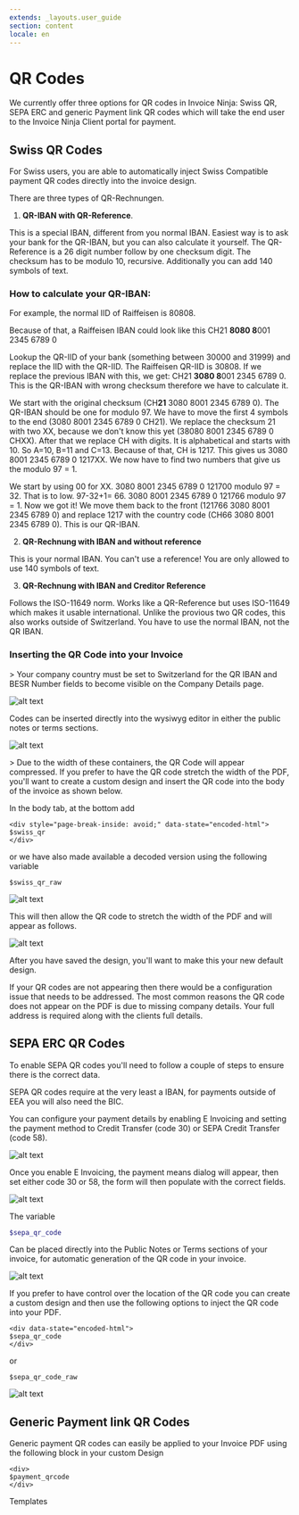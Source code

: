 ```yaml
---
extends: _layouts.user_guide
section: content
locale: en
---
```


# QR Codes

We currently offer three options for QR codes in Invoice Ninja: Swiss QR, SEPA ERC and generic Payment link QR codes which will take the end user to the Invoice Ninja Client portal for payment.

## Swiss QR Codes

For Swiss users, you are able to automatically inject Swiss Compatible payment QR codes directly into the invoice design.

There are three types of QR-Rechnungen.

1. **QR-IBAN with QR-Reference**.

This is a special IBAN, different from you normal IBAN. Easiest way is to ask your bank for the QR-IBAN, but you can also calculate it yourself.
The QR-Reference is a 26 digit number follow by one checksum digit. The checksum has to be modulo 10, recursive. Additionally you can add 140 symbols of text.

### How to calculate your QR-IBAN:

For example, the normal IID of Raiffeisen is 80808.

Because of that, a Raiffeisen IBAN could look like this CH21 **8080 8**001 2345 6789 0

Lookup the QR-IID of your bank (something between 30000 and 31999) and replace the IID with the QR-IID. The Raiffeisen QR-IID is 30808. If we replace the previous IBAN with this, we get: CH21 **3080 8**001 2345 6789 0. This is the QR-IBAN with wrong checksum therefore we have to calculate it.

We start with the original checksum (CH**21** 3080 8001 2345 6789 0). The QR-IBAN should be one for modulo 97. We have to move the first 4 symbols to the end (3080 8001 2345 6789 0 CH21). We replace the checksum 21 with two XX, because we don't know this yet (38080 8001 2345 6789 0 CHXX). After that we replace CH with digits. It is alphabetical and starts with 10. So A=10, B=11 and C=13. Because of that, CH is 1217. This gives us 3080 8001 2345 6789 0 1217XX. We now have to find two numbers that give us the modulo 97 = 1.

We start by using 00 for XX. 3080 8001 2345 6789 0 121700 modulo 97 = 32. That is to low. 97-32+1= 66. 3080 8001 2345 6789 0 121766 modulo 97 = 1. Now we got it! We move them back to the front (121766 3080 8001 2345 6789 0) and replace 1217 with the country code (CH66 3080 8001 2345 6789 0). This is our QR-IBAN.

2. **QR-Rechnung with IBAN and without reference**

This is your normal IBAN. You can't use a reference! You are only allowed to use 140 symbols of text.

3. **QR-Rechnung with IBAN and Creditor Reference**

Follows the ISO-11649 norm. Works like a QR-Reference but uses ISO-11649 which makes it usable international. Unlike the provious two QR codes, this also works outside of Switzerland. You have to use the normal IBAN, not the QR IBAN.

### Inserting the QR Code into your Invoice

<x-info>
> Your company country must be set to Switzerland for the QR IBAN and BESR Number fields to become visible on the Company Details page.
</x-info>

![alt text](/assets/images/pdf_customization/swiss_qrcode1.png "Swiss QR Codes")

Codes can be inserted directly into the wysiwyg editor in either the public notes or terms sections. 

![alt text](/assets/images/pdf_customization/swiss_qrcode3.png "Swiss QR Codes")

<x-warning>
> Due to the width of these containers, the QR Code will appear compressed. If you prefer to have the QR code stretch the width of the PDF, you'll want to create a custom design and insert the QR code into the body of the invoice as shown below.
</x-warning>

In the body tab, at the bottom add

```
<div style="page-break-inside: avoid;" data-state="encoded-html">
$swiss_qr
</div>
```

or we have also made available a decoded version using the following variable

```
$swiss_qr_raw
```

![alt text](/assets/images/pdf_customization/swiss_qrcode4.png "Swiss QR Codes")

This will then allow the QR code to stretch the width of the PDF and will appear as follows.

![alt text](/assets/images/pdf_customization/swiss_qrcode5.png "Swiss QR Codes")

After you have saved the design, you'll want to make this your new default design.

If your QR codes are not appearing then there would be a configuration issue that needs to be addressed. The most common reasons the QR code does not appear on the PDF is due to missing company details. Your full address is required along with the clients full details.

## SEPA ERC QR Codes

To enable SEPA QR codes you'll need to follow a couple of steps to ensure there is the correct data.

SEPA QR codes require at the very least a IBAN, for payments outside of EEA you will also need the BIC. 

You can configure your payment details by enabling E Invoicing and setting the payment method to Credit Transfer (code 30) or SEPA Credit Transfer (code 58).

![alt text](/assets/images/qr/sepa_qr_code_config_1.png "Enable E Invoicing")

Once you enable E Invoicing, the payment means dialog will appear, then set either code 30 or 58, the form will then populate with the correct fields.

![alt text](/assets/images/qr/sepa_qr_code_config_2.png "Set payment method to Credit/Transfer")

The variable

```bash
$sepa_qr_code
```

Can be placed directly into the Public Notes or Terms sections of your invoice, for automatic generation of the QR code in your invoice.

![alt text](/assets/images/qr/sepa_qr_code_config_3.png "Insert code into invoice")

If you prefer to have control over the location of the QR code you can create a custom design and then use the following options to inject the QR code into your PDF.


```
<div data-state="encoded-html">
$sepa_qr_code
</div>
```

or

```
$sepa_qr_code_raw
```

![alt text](/assets/images/qr/sepa_qr_code_config_4.png "Insert code into the custom design")


## Generic Payment link QR Codes

Generic payment QR codes can easily be applied to your Invoice PDF using the following block in your custom Design

```
<div>
$payment_qrcode
</div>
```

<x-next url=/en/templates>Templates</x-next>
